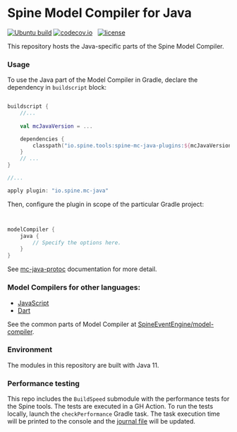 # Spine Model Compiler for Java

[![Ubuntu build][ubuntu-build-badge]][gh-actions]
[![codecov.io](https://codecov.io/github/SpineEventEngine/mc-java/coverage.svg?branch=master)](https://codecov.io/github/SpineEventEngine/mc-java?branch=master) &nbsp;
[![license](https://img.shields.io/badge/license-Apache%20License%202.0-blue.svg?style=flat)](http://www.apache.org/licenses/LICENSE-2.0)

[gh-actions]: https://github.com/SpineEventEngine/mc-java/actions
[ubuntu-build-badge]: https://github.com/SpineEventEngine/mc-java/actions/workflows/build-on-ubuntu.yml/badge.svg


This repository hosts the Java-specific parts of the Spine Model Compiler.

### Usage

To use the Java part of the Model Compiler in Gradle, 
declare the dependency in `buildscript` block:

```kotlin

buildscript {
    //...
    
    val mcJavaVersion = ...

    dependencies {
        classpath("io.spine.tools:spine-mc-java-plugins:${mcJavaVersion}:all")
    }
    // ...
}

//...

apply plugin: "io.spine.mc-java"

```

Then, configure the plugin in scope of the particular Gradle project:

```kotlin


modelCompiler {
    java {
        // Specify the options here.
    }
}
```

See [mc-java-protoc](./mc-java-protoc/README.md) documentation for more detail.

### Model Compilers for other languages:
* [JavaScript][mc-js]
* [Dart][mc-dart]

See the common parts of Model Compiler at [SpineEventEngine/model-compiler][model-compiler].

### Environment

The modules in this repository are built with Java 11.

### Performance testing

This repo includes the `BuildSpeed` submodule with the performance tests for the Spine tools.
The tests are executed in a GH Action. To run the tests locally, launch the `checkPerformance`
Gradle task. The task execution time will be printed to the console and 
the [journal file](./BuildSpeed/journal.log) will be updated.


[model-compiler]: https://github.com/SpineEventEngine/model-compiler
[mc-js]: https://github.com/SpineEventEngine/mc-js
[mc-dart]: https://github.com/SpineEventEngine/mc-dart
